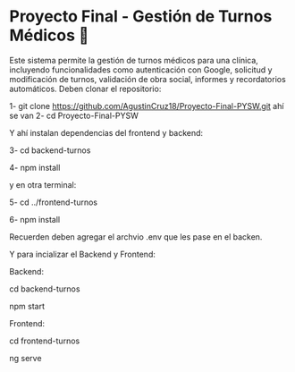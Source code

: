 # Proyecto Final - Gestión de Turnos Médicos 🏥

Este sistema permite la gestión de turnos médicos para una clínica, incluyendo funcionalidades como autenticación con Google, solicitud y modificación de turnos, validación de obra social, informes y recordatorios automáticos.
Deben clonar el repositorio:

1- git clone https://github.com/AgustinCruz18/Proyecto-Final-PYSW.git 
 ahí se van 
2- cd Proyecto-Final-PYSW

Y ahí instalan dependencias del frontend y backend:

3- cd backend-turnos

4- npm install

y en otra terminal:

5- cd ../frontend-turnos

6- npm install

Recuerden deben agregar el archvio .env que les pase en el backen.

Y para incializar el Backend y Frontend:

Backend:

cd backend-turnos

npm start

Frontend:

cd frontend-turnos

ng serve
